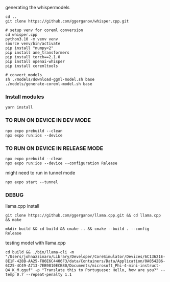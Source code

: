 
generating the whispermodels
```
cd ..
git clone https://github.com/ggerganov/whisper.cpp.git

# setup venv for coreml conversion
cd whisper.cpp
python3.10 -m venv venv
source venv/bin/activate
pip install "numpy<2"
pip install ane_transformers
pip install torch==2.1.0
pip install openai-whisper
pip install coremltools

# convert models
sh ./models/download-ggml-model.sh base
./models/generate-coreml-model.sh base
```


### Install modules

```
yarn install
```

### TO RUN ON DEVICE IN DEV MODE
```
npx expo prebuild --clean
npx expo run:ios --device
```

### TO RUN ON DEVICE IN RELEASE MODE
```
npx expo prebuild --clean
npx expo run:ios --device --configuration Release
```

might need to run in tunnel mode
```
npx expo start --tunnel
```


### DEBUG

llama.cpp install
```
git clone https://github.com/ggerganov/llama.cpp.git && cd llama.cpp && make

mkdir build && cd build && cmake .. && cmake --build . --config Release

```


testing model with llama.cpp
```
cd build && ./bin/llama-cli -m "/Users/johnazzinaro/Library/Developer/CoreSimulator/Devices/6C13621E-8E1F-428B-AA25-F86E6C4406F3/data/Containers/Data/Application/0A0542B6-6C25-4C49-A713-7EB9810ECB80/Documents/microsoft_Phi-4-mini-instruct-Q4_K_M.gguf" -p "Translate this to Portuguese: Hello, how are you?" --temp 0.7 --repeat-penalty 1.1
```
